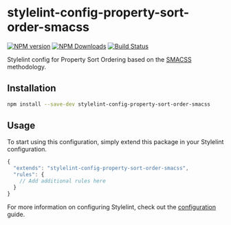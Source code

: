 # stylelint-config-property-sort-order-smacss

[![NPM version](https://img.shields.io/npm/v/stylelint-config-property-sort-order-smacss.svg)](https://www.npmjs.org/package/stylelint-config-property-sort-order-smacss)
[![NPM Downloads](https://img.shields.io/npm/dm/stylelint-config-property-sort-order-smacss.svg)](https://www.npmjs.org/package/stylelint-config-property-sort-order-smacss)
[![Build Status](https://travis-ci.org/cahamilton/stylelint-config-property-sort-order-smacss.svg?branch=master)](https://travis-ci.org/cahamilton/stylelint-config-property-sort-order-smacss)

Stylelint config for Property Sort Ordering based on the [SMACSS](https://smacss.com) methodology.

## Installation

```bash
npm install --save-dev stylelint-config-property-sort-order-smacss
`````

## Usage

To start using this configuration, simply extend this package in your Stylelint configuration.

```js
{
  "extends": "stylelint-config-property-sort-order-smacss",
  "rules": {
    // Add additional rules here
  }
}
```

For more information on configuring Stylelint, check out the [configuration](https://github.com/stylelint/stylelint/blob/master/docs/user-guide/configuration.md) guide. 
